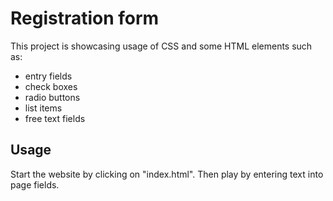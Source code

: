 # Registration form

This project is showcasing usage of CSS and some HTML elements such as: 
- entry fields
- check boxes
- radio buttons
- list items
- free text fields

## Usage

Start the website by clicking on "index.html". Then play by entering text into page fields.

